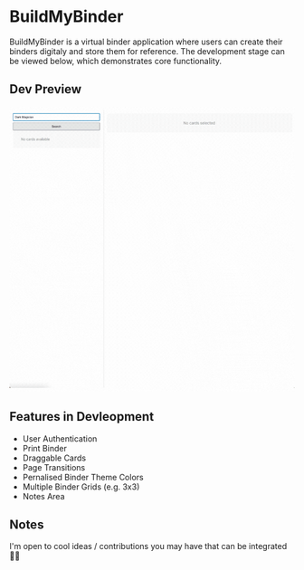 # BuildMyBinder

BuildMyBinder is a virtual binder application where users can create their binders digitaly and store them for reference. The development stage can be viewed below, which demonstrates core functionality.

## Dev Preview

![Build My Binder Preview](https://github.com/fabio-miguel/build-my-binder/raw/main/public/build-my-binder-reel.gif)

## Features in Devleopment

- User Authentication
- Print Binder
- Draggable Cards
- Page Transitions
- Pernalised Binder Theme Colors
- Multiple Binder Grids (e.g. 3x3)
- Notes Area

## Notes

I'm open to cool ideas / contributions you may have that can be integrated 👍🏻
